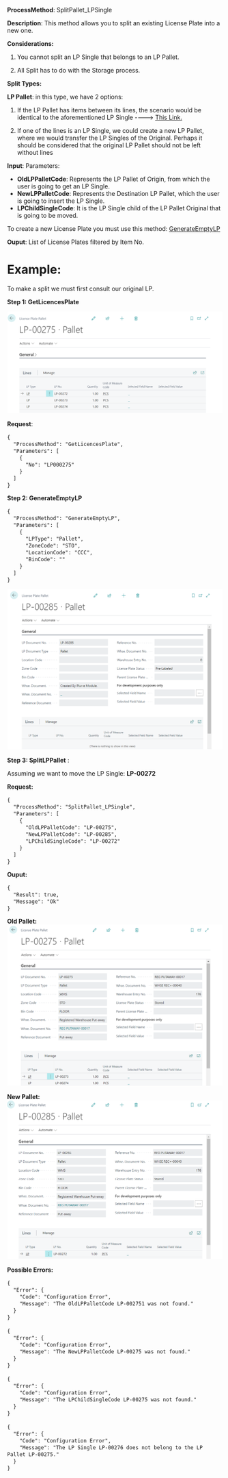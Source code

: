 **ProcessMethod**: SplitPallet_LPSingle

**Description**:
This method allows you to split an existing License Plate into a new one.

**Considerations:**

1) You cannot split an LP Single that belongs to an LP Pallet.

2) All Split has to do with the Storage process.

**Split Types:**

 **LP Pallet**: in this type, we have 2 options:
  1) If the LP Pallet has items between its lines, the scenario would be identical to the aforementioned LP Single ----> [This Link.](https://dev.azure.com/MSCloudExperts/Plur-e/_wiki/wikis/Plur-e.wiki/66/SplitLPSingle)

  2) If one of the lines is an LP Single, we could create a new LP Pallet, where we would transfer the LP Singles of the Original. Perhaps it should be considered that the original LP Pallet should not be left without lines

**Input**:
Parameters: 
-	**OldLPPalletCode**: Represents the LP Pallet of Origin, from which the user is going to get an LP Single.
-	**NewLPPalletCode**: Represents the Destination LP Pallet, which the user is going to insert the LP Single.
-	**LPChildSingleCode**:  It is the LP Single child of the LP Pallet Original that is going to be moved.



To create a new License Plate you must use this method:  [GenerateEmptyLP](/Plur%2De/Business-Central-API/WMS-API/Movements/Splits/GenerateEmptyLP)


**Ouput**: List of License Plates filtered by Item No.



# **Example**:

To make a split we must first consult our original LP.

**Step 1: GetLicencesPlate** 

![image.png](/.attachments/image-d6f1dd00-47e5-4686-8cfa-267982db5422.png)

**Request**:

```
{
  "ProcessMethod": "GetLicencesPlate",
  "Parameters": [
    {
      "No": "LP000275"
    }
  ]
}
```

**Step 2: GenerateEmptyLP** 

```
{
  "ProcessMethod": "GenerateEmptyLP",
  "Parameters": [
    {
      "LPType": "Pallet",
      "ZoneCode": "STO",
      "LocationCode": "CCC",
      "BinCode": ""
    }
  ]
}
```

![image.png](/.attachments/image-b93d1077-3f6d-4202-b11a-fa54bfa33129.png)

**Step 3: SplitLPPallet** :

Assuming we want to move the LP Single: **LP-00272**

**Request:**
```
{
  "ProcessMethod": "SplitPallet_LPSingle",
  "Parameters": [
    {
      "OldLPPalletCode": "LP-00275",
      "NewLPPalletCode": "LP-00285",
      "LPChildSingleCode": "LP-00272"
    }
  ]
}
```

**Ouput:**

```
{
  "Result": true,
  "Message": "Ok"
}
```

**Old Pallet:**
![image.png](/.attachments/image-330e28ed-04ae-401d-8397-3a677ddd46b2.png)

**New Pallet:**
![image.png](/.attachments/image-4e07238c-31d7-4d30-a5d5-e7ac87d5198a.png)


**Possible Errors:**


```
{
  "Error": {
    "Code": "Configuration Error",
    "Message": "The OldLPPalletCode LP-002751 was not found."
  }
}

{
  "Error": {
    "Code": "Configuration Error",
    "Message": "The NewLPPalletCode LP-00275 was not found."
  }
}

{
  "Error": {
    "Code": "Configuration Error",
    "Message": "The LPChildSingleCode LP-00275 was not found."
  }
}

{
  "Error": {
    "Code": "Configuration Error",
    "Message": "The LP Single LP-00276 does not belong to the LP Pallet LP-00275."
  }
}
```

    






